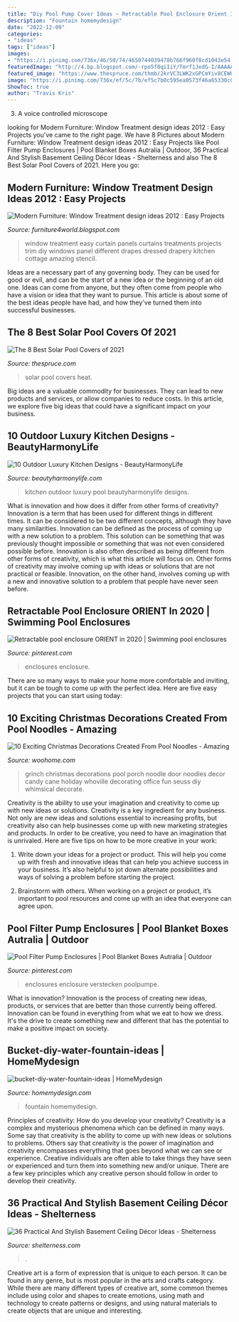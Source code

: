 ```yaml
---
title: "Diy Pool Pump Cover Ideas ~ Retractable Pool Enclosure Orient In 2020"
description: "Fountain homemydesign"
date: "2022-12-09"
categories:
- "ideas"
tags: ["ideas"]
images:
- "https://i.pinimg.com/736x/46/50/74/4650744039478b766f960f8cd1043e54.jpg"
featuredImage: "http://4.bp.blogspot.com/-rpo5f8qiIiY/Tmrf1JedG-I/AAAAAAAAG2g/fWd5uhMj6oU/s1600/Window-Treatment-Projects-2012-4.jpg"
featured_image: "https://www.thespruce.com/thmb/2krVC3LWK2xGPCmYiv8CEWUA4yk=/2121x1414/filters:fill(auto,1)/GettyImages-1092655444-3045c99729ae4533950c5e7b201404e4.jpg"
image: "https://i.pinimg.com/736x/ef/5c/7b/ef5c7b0c595ea0573f46a65330c05ece.jpg"
ShowToc: true
author: "Travis Kris"
---
```



3. A voice controlled microscope

	

		
looking for Modern Furniture: Window Treatment design ideas 2012 : Easy Projects you've came to the right page. We have 8 Pictures about Modern Furniture: Window Treatment design ideas 2012 : Easy Projects like Pool Filter Pump Enclosures | Pool Blanket Boxes Autralia | Outdoor, 36 Practical And Stylish Basement Ceiling Décor Ideas - Shelterness and also The 8 Best Solar Pool Covers of 2021. Here you go:
		
    
## Modern Furniture: Window Treatment Design Ideas 2012 : Easy Projects

<img loading=lazy src="http://4.bp.blogspot.com/-rpo5f8qiIiY/Tmrf1JedG-I/AAAAAAAAG2g/fWd5uhMj6oU/s1600/Window-Treatment-Projects-2012-4.jpg" onerror="this.onerror=null;this.src='https://tse1.mm.bing.net/th?id=OIP._73Z2KU6OukqargqbYuF1gHaJ3&amp;pid=15.1';" alt="Modern Furniture: Window Treatment design ideas 2012 : Easy Projects">

_Source: furniture4world.blogspot.com_

>window treatment easy curtain panels curtains treatments projects trim diy windows panel different drapes dressed drapery kitchen cottage amazing stencil. 

	

Ideas are a necessary part of any governing body. They can be used for good or evil, and can be the start of a new idea or the beginning of an old one. Ideas can come from anyone, but they often come from people who have a vision or idea that they want to pursue. This article is about some of the best ideas people have had, and how they've turned them into successful businesses.

    
## The 8 Best Solar Pool Covers Of 2021

<img loading=lazy src="https://www.thespruce.com/thmb/2krVC3LWK2xGPCmYiv8CEWUA4yk=/2121x1414/filters:fill(auto,1)/GettyImages-1092655444-3045c99729ae4533950c5e7b201404e4.jpg" onerror="this.onerror=null;this.src='https://tse4.mm.bing.net/th?id=OIP.wNWaxJXIy2Kqt9AVJhQJGAHaE8&amp;pid=15.1';" alt="The 8 Best Solar Pool Covers of 2021">

_Source: thespruce.com_

>solar pool covers heat. 

	

Big ideas are a valuable commodity for businesses. They can lead to new products and services, or allow companies to reduce costs. In this article, we explore five big ideas that could have a significant impact on your business.

    
## 10 Outdoor Luxury Kitchen Designs - BeautyHarmonyLife

<img loading=lazy src="http://beautyharmonylife.com/wp-content/uploads/2014/05/outdoor-kitchen-designs-captivating-outdoor-kitchen-with-pool-area-and-small-brushed-steel-double-bowl-kitchen-sink-on-natural-stone-slab-for-kitchen-countertop.jpg" onerror="this.onerror=null;this.src='https://tse3.mm.bing.net/th?id=OIP._dNiTTK-9V3CFRVmNBkYdAHaFL&amp;pid=15.1';" alt="10 Outdoor Luxury Kitchen Designs - BeautyHarmonyLife">

_Source: beautyharmonylife.com_

>kitchen outdoor luxury pool beautyharmonylife designs. 

	

What is innovation and how does it differ from other forms of creativity?
Innovation is a term that has been used for different things in different times. It can be considered to be two different concepts, although they have many similarities. Innovation can be defined as the process of coming up with a new solution to a problem. This solution can be something that was previously thought impossible or something that was not even considered possible before. Innovation is also often described as being different from other forms of creativity, which is what this article will focus on. Other forms of creativity may involve coming up with ideas or solutions that are not practical or feasible. Innovation, on the other hand, involves coming up with a new and innovative solution to a problem that people have never seen before.

    
## Retractable Pool Enclosure ORIENT In 2020 | Swimming Pool Enclosures

<img loading=lazy src="https://i.pinimg.com/736x/46/50/74/4650744039478b766f960f8cd1043e54.jpg" onerror="this.onerror=null;this.src='https://tse1.mm.bing.net/th?id=OIP.ZwyBElvymCj2yFPr8B62cgHaFj&amp;pid=15.1';" alt="Retractable pool enclosure ORIENT in 2020 | Swimming pool enclosures">

_Source: pinterest.com_

>enclosures enclosure. 

	

There are so many ways to make your home more comfortable and inviting, but it can be tough to come up with the perfect idea. Here are five easy projects that you can start using today: 

    
## 10 Exciting Christmas Decorations Created From Pool Noodles - Amazing

<img loading=lazy src="http://www.woohome.com/wp-content/uploads/2017/11/pool-noodle-projects-for-christmas-7.jpg" onerror="this.onerror=null;this.src='https://tse4.mm.bing.net/th?id=OIP.Zc4H_9666CWJVezs1RUaEgHaLD&amp;pid=15.1';" alt="10 Exciting Christmas Decorations Created From Pool Noodles - Amazing">

_Source: woohome.com_

>grinch christmas decorations pool porch noodle door noodles decor candy cane holiday whoville decorating office fun seuss diy whimsical decorate. 

	

Creativity is the ability to use your imagination and creativity to come up with new ideas or solutions.
Creativity is a key ingredient for any business. Not only are new ideas and solutions essential to increasing profits, but creativity also can help businesses come up with new marketing strategies and products. In order to be creative, you need to have an imagination that is unrivaled. Here are five tips on how to be more creative in your work: 
1. Write down your ideas for a project or product. This will help you come up with fresh and innovative ideas that can help you achieve success in your business. It’s also helpful to jot down alternate possibilities and ways of solving a problem before starting the project. 

2. Brainstorm with others. When working on a project or product, it’s important to pool resources and come up with an idea that everyone can agree upon.

    
## Pool Filter Pump Enclosures | Pool Blanket Boxes Autralia | Outdoor

<img loading=lazy src="https://i.pinimg.com/736x/ef/5c/7b/ef5c7b0c595ea0573f46a65330c05ece.jpg" onerror="this.onerror=null;this.src='https://tse1.mm.bing.net/th?id=OIP.Z0FhDyZHXalIHaEkvCqcuQHaJ4&amp;pid=15.1';" alt="Pool Filter Pump Enclosures | Pool Blanket Boxes Autralia | Outdoor">

_Source: pinterest.com_

>enclosures enclosure verstecken poolpumpe. 

	

What is innovation?
Innovation is the process of creating new ideas, products, or services that are better than those currently being offered. Innovation can be found in everything from what we eat to how we dress. It's the drive to create something new and different that has the potential to make a positive impact on society.

    
## Bucket-diy-water-fountain-ideas | HomeMydesign

<img loading=lazy src="https://homemydesign.com/wp-content/uploads/2020/08/bucket-diy-water-fountain-ideas.jpg" onerror="this.onerror=null;this.src='https://tse3.mm.bing.net/th?id=OIP.2Jr6rsUWwI9-xiRUSgqI6QHaNK&amp;pid=15.1';" alt="bucket-diy-water-fountain-ideas | HomeMydesign">

_Source: homemydesign.com_

>fountain homemydesign. 

	

Principles of creativity: How do you develop your creativity?
Creativity is a complex and mysterious phenomena which can be defined in many ways. Some say that creativity is the ability to come up with new ideas or solutions to problems. Others say that creativity is the power of imagination and creativity encompasses everything that goes beyond what we can see or experience. Creative individuals are often able to take things they have seen or experienced and turn them into something new and/or unique. There are a few key principles which any creative person should follow in order to develop their creativity.

    
## 36 Practical And Stylish Basement Ceiling Décor Ideas - Shelterness

<img loading=lazy src="https://i.shelterness.com/2016/05/36-practical-and-stylish-basement-ceiling-ideas-cover.jpg" onerror="this.onerror=null;this.src='https://tse3.mm.bing.net/th?id=OIP.aHueLOrVr-A3wq_g2QrdNQHaLG&amp;pid=15.1';" alt="36 Practical And Stylish Basement Ceiling Décor Ideas - Shelterness">

_Source: shelterness.com_

>. 

	

Creative art is a form of expression that is unique to each person. It can be found in any genre, but is most popular in the arts and crafts category. While there are many different types of creative art, some common themes include using color and shapes to create emotions, using math and technology to create patterns or designs, and using natural materials to create objects that are unique and interesting.

